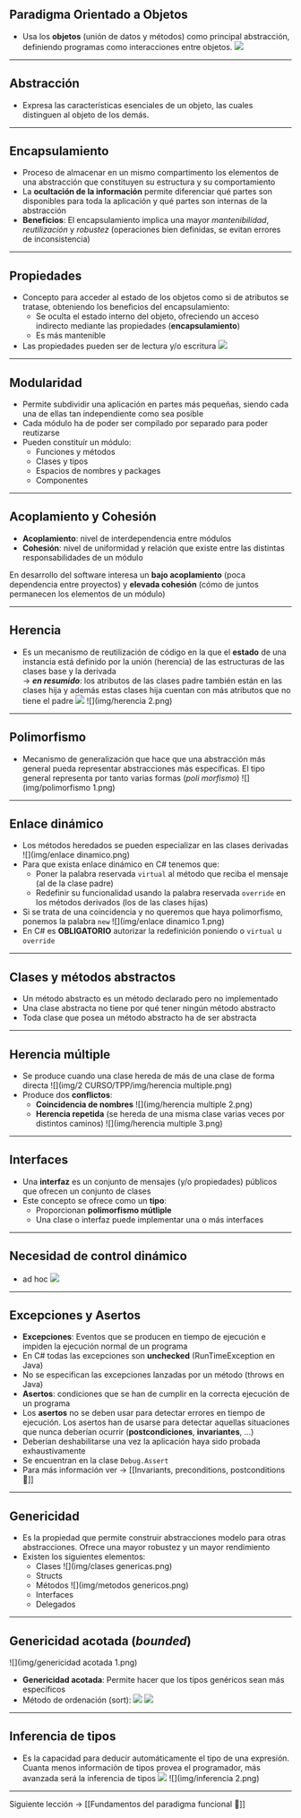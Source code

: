 ## Paradigma Orientado a Objetos
- Usa los **objetos** (unión de datos y métodos) como principal abstracción, definiendo programas como interacciones entre objetos.
![](img/objetos.png)

---
## Abstracción
- Expresa las características esenciales de un objeto, las cuales distinguen al objeto de los demás.

---
## Encapsulamiento
- Proceso de almacenar en un mismo compartimento los elementos de una abstracción que constituyen su estructura y su comportamiento
- La **ocultación de la información** permite diferenciar qué partes son disponibles para toda la aplicación y qué partes son internas de la abstracción
- **Beneficios**: El encapsulamiento implica una mayor *mantenibilidad*, *reutilización* y *robustez* (operaciones bien definidas, se evitan errores de inconsistencia)

---
## Propiedades
- Concepto para acceder al estado de los objetos como si de atributos se tratase, obteniendo los beneficios del encapsulamiento:
	- Se oculta el estado interno del objeto, ofreciendo un acceso indirecto mediante las propiedades (**encapsulamiento**)
	- Es más mantenible
- Las propiedades pueden ser de lectura y/o escritura
![](img/propiedades.png)

---
## Modularidad
- Permite subdividir una aplicación en partes más pequeñas, siendo cada una de ellas tan independiente como sea posible
- Cada módulo ha de poder ser compilado por separado para poder reutizarse
- Pueden constituír un módulo:
	- Funciones y métodos
	- Clases y tipos
	- Espacios de nombres y packages
	- Componentes

---
## Acoplamiento y Cohesión
- **Acoplamiento**: nivel de interdependencia entre módulos
- **Cohesión**: nivel de uniformidad y relación que existe entre las distintas responsabilidades de un módulo

En desarrollo del software interesa un **bajo acoplamiento** (poca dependencia entre proyectos) y **elevada cohesión** (cómo de juntos permanecen los elementos de un módulo)

---
## Herencia
- Es un mecanismo de reutilización de código en la que el **estado** de una instancia está definido por la unión (herencia) de las estructuras de las clases base y la derivada              
-> ***en resumido***: los atributos de las clases padre también están en las clases hija y además estas clases hija cuentan con más atributos que no tiene el padre
![](img/herencia1.png)
![](img/herencia 2.png)

---
## Polimorfismo
- Mecanismo de generalización que hace que una abstracción más general pueda representar abstracciones más específicas. El tipo general representa por tanto varias formas (*poli morfismo*)
![](img/polimorfismo 1.png)

---
## Enlace dinámico
- Los métodos heredados se pueden especializar en las clases derivadas
![](img/enlace dinamico.png)
- Para que exista enlace dinámico en C# tenemos que:
	- Poner la palabra reservada `virtual` al método que reciba el mensaje (al de la clase padre)
	- Redefinir su funcionalidad usando la palabra reservada `override` en los métodos derivados (los de las clases hijas)
- Si se trata de una coincidencia y no queremos que haya polimorfismo, ponemos la palabra `new`
![](img/enlace dinamico 1.png)
- En C# es **OBLIGATORIO** autorizar la redefinición poniendo o `virtual` u `override`

---
## Clases y métodos abstractos
- Un método abstracto es un método declarado pero no implementado
- Una clase abstracta no tiene por qué tener ningún método abstracto
- Toda clase que posea un método abstracto ha de ser abstracta

---
## Herencia múltiple
- Se produce cuando una clase hereda de más de una clase de forma directa
![](img/2 CURSO/TPP/img/herencia multiple.png)
- Produce dos **conflictos**:
	- **Coincidencia de nombres**
	![](img/herencia multiple 2.png)
	- **Herencia repetida** (se hereda de una misma clase varias veces por distintos caminos)
	![](img/herencia multiple 3.png)
	
---
## Interfaces
- Una **interfaz** es un conjunto de mensajes (y/o propiedades) públicos que ofrecen un conjunto de clases
- Este concepto se ofrece como un **tipo**:
	- Proporcionan **polimorfismo mútliple**
	- Una clase o interfaz puede implementar una o más interfaces

---
## Necesidad de control dinámico
- ad hoc
![](img/adhoc.png)

---
## Excepciones y Asertos
- **Excepciones**: Eventos que se producen en tiempo de ejecución e impiden la ejecución normal de un programa
- En C# todas las excepciones son **unchecked** (RunTimeException en Java)
- No se especifican las excepciones lanzadas por un método (throws en Java)
- **Asertos**: condiciones que se han de cumplir en la correcta ejecución de un programa
- Los **asertos** no se deben usar para detectar errores en tiempo de ejecución. Los asertos han de usarse para detectar aquellas situaciones que nunca deberían ocurrir (**postcondiciones**, **invariantes**, ...)
- Deberían deshabilitarse una vez la aplicación haya sido probada exhaustivamente
- Se encuentran en la clase `Debug.Assert`
- Para más información ver -> [[Invariants, preconditions, postconditions 🦠]]
---
## Genericidad
- Es la propiedad que permite construir abstracciones modelo para otras abstracciones. Ofrece una mayor robustez y un mayor rendimiento
- Existen los siguientes elementos:
	- Clases 
![](img/clases genericas.png)
	- Structs
	- Métodos
![](img/metodos genericos.png)
	- Interfaces
	- Delegados

---
## Genericidad acotada (*bounded*)
![](img/genericidad acotada 1.png)
- **Genericidad acotada**: Permite hacer que los tipos genéricos sean más específicos
- Método de ordenación (sort):
![](img/sort.png)
![](img/sort2.png)

---
## Inferencia de tipos
- Es la capacidad para deducir automáticamente el tipo de una expresión. Cuanta menos información de tipos provea el programador, más avanzada será la inferencia de tipos
![](img/inferencia.png)
![](img/inferencia 2.png)

---

Siguiente  lección -> [[Fundamentos del paradigma funcional 🧮]]